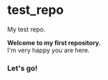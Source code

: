 # test_repo
My test repo. 

**Welcome to my first repository.**  
I'm very happy *you* are here. 

### Let's go!

